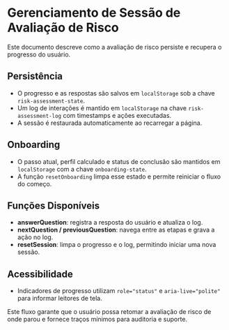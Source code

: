 # Gerenciamento de Sessão de Avaliação de Risco

Este documento descreve como a avaliação de risco persiste e recupera o progresso do usuário.

## Persistência
- O progresso e as respostas são salvos em `localStorage` sob a chave `risk-assessment-state`.
- Um log de interações é mantido em `localStorage` na chave `risk-assessment-log` com timestamps e ações executadas.
- A sessão é restaurada automaticamente ao recarregar a página.

## Onboarding
- O passo atual, perfil calculado e status de conclusão são mantidos em `localStorage` com a chave `onboarding-state`.
- A função `resetOnboarding` limpa esse estado e permite reiniciar o fluxo do começo.

## Funções Disponíveis
- **answerQuestion**: registra a resposta do usuário e atualiza o log.
- **nextQuestion / previousQuestion**: navega entre as etapas e grava a ação no log.
- **resetSession**: limpa o progresso e o log, permitindo iniciar uma nova sessão.

## Acessibilidade
- Indicadores de progresso utilizam `role="status"` e `aria-live="polite"` para informar leitores de tela.

Este fluxo garante que o usuário possa retomar a avaliação de risco de onde parou e fornece traços mínimos para auditoria e suporte.
